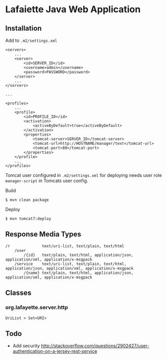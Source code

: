 # Lafaiette Java Web Application

## Installation

Add to `.m2/settings.xml`

    <servers>
        ...
        <server>
            <id>SERVER_ID</id>
            <username>admin</username>
            <password>PASSWORD</password>
        </server>
        ...
    </servers>

    ...

    <profiles>
        ...
        <profile>
            <id>PROFILE_ID</id>
            <activation>
                <activeByDefault>true</activeByDefault>
            </activation>
            <properties>
                <tomcat-server>SERVER_ID</tomcat-server>
                <tomcat-url>http://HOSTNAME/manager/text</tomcat-url>
                <tomcat-port>80</tomcat-port>
            </properties>
        </profile>
        ...
    </profiles>

Tomcat user configured in `.m2/settings.xml` for deploying needs user role `manager-script` in Tomcats user config.

Build

    $ mvn clean package

Deploy

    $ mvn tomcat7:deploy

## Response Media Types

    /r              text/uri-list, text/plain, text/html
        /user
            /{id}   text/plain, text/html, application/json, application/xml, application/x-msgpack
        /service    text/uri-list, text/plain, text/html, application/json, application/xml, application/x-msgpack
            /{name} text/plain, text/html, application/json, application/xml, application/x-msgpack

## Classes

### org.lafayette.server.http

    UriList > Set<URI>

## Todo

- Add security http://stackoverflow.com/questions/2902427/user-authentication-on-a-jersey-rest-service
